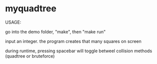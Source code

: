 # myquadtree

USAGE:

go into the demo folder, "make", then "make run"

input an integer. the program creates that many squares on screen

during runtime, pressing spacebar will toggle betweel collision methods (quadtree or bruteforce)
